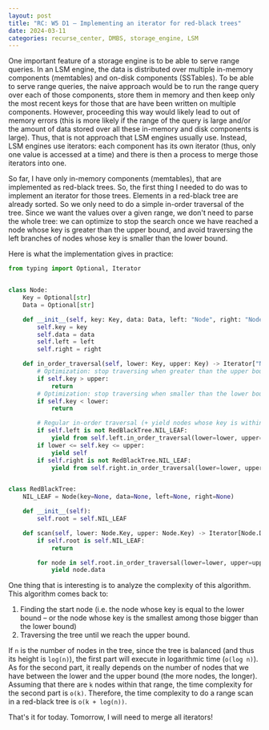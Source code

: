 ```yaml
---
layout: post
title: "RC: W5 D1 — Implementing an iterator for red-black trees"
date: 2024-03-11
categories: recurse_center, DMBS, storage_engine, LSM
---
```


One important feature of a storage engine is to be able to serve range queries.
In an LSM engine, the data is distributed over multiple in-memory components (memtables) and on-disk components 
(SSTables).
To be able to serve range queries, the naive approach would be to run the range query over each of those components,
store them in memory and then keep only the most recent keys for those that are have been written on multiple
components.
However, proceeding this way would likely lead to out of memory errors (this is more likely if the range of the query is
large and/or the amount of data stored over all these in-memory and disk components is large).
Thus, that is not approach that LSM engines usually use.
Instead, LSM engines use iterators: each component has its own iterator (thus, only one value is accessed at a time) and
there is then a process to merge those iterators into one.

So far, I have only in-memory components (memtables), that are implemented as red-black trees.
So, the first thing I needed to do was to implement an iterator for those trees.
Elements in a red-black tree are already sorted. So we only need to do a simple in-order traversal of the tree.
Since we want the values over a given range, we don't need to parse the whole tree: we can optimize to stop
the search once we have reached a node whose key is greater than the upper bound, and avoid traversing the left branches
of nodes whose key is smaller than the lower bound.

Here is what the implementation gives in practice:

```python
from typing import Optional, Iterator


class Node:
    Key = Optional[str]
    Data = Optional[str]

    def __init__(self, key: Key, data: Data, left: "Node", right: "Node"):
        self.key = key
        self.data = data
        self.left = left
        self.right = right

    def in_order_traversal(self, lower: Key, upper: Key) -> Iterator["Node"]:
        # Optimization: stop traversing when greater than the upper bound
        if self.key > upper:
            return
        # Optimization: stop traversing when smaller than the lower bound
        if self.key < lower:
            return

        # Regular in-order traversal (+ yield nodes whose key is within the range)
        if self.left is not RedBlackTree.NIL_LEAF:
            yield from self.left.in_order_traversal(lower=lower, upper=upper)
        if lower <= self.key <= upper:
            yield self
        if self.right is not RedBlackTree.NIL_LEAF:
            yield from self.right.in_order_traversal(lower=lower, upper=upper)


class RedBlackTree:
    NIL_LEAF = Node(key=None, data=None, left=None, right=None)

    def __init__(self):
        self.root = self.NIL_LEAF

    def scan(self, lower: Node.Key, upper: Node.Key) -> Iterator[Node.Data]:
        if self.root is self.NIL_LEAF:
            return

        for node in self.root.in_order_traversal(lower=lower, upper=upper):
            yield node.data
```

One thing that is interesting is to analyze the complexity of this algorithm.
This algorithm comes back to:

1. Finding the start node (i.e. the node whose key is equal to the lower bound – or the node whose key is the smallest
   among those bigger than the lower bound)
2. Traversing the tree until we reach the upper bound.

If `n` is the number of nodes in the tree, since the tree is balanced (and thus its height is `log(n)`), the first part
will execute in logarithmic time (`o(log n)`).
As for the second part, it really depends on the number of nodes that we have between the lower and the upper bound (the
more nodes, the longer).
Assuming that there are `k` nodes within that range, the time complexity for the second part is `o(k)`.
Therefore, the time complexity to do a range scan in a red-black tree is `o(k + log(n))`.

That's it for today. Tomorrow, I will need to merge all iterators!
